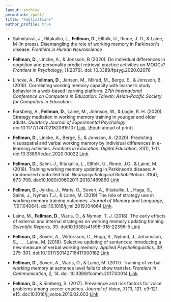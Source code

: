 ```yaml
---
layout: archive
permalink: /publ/
title: "Publications"
author_profile: true
---
```


* Salmitaival, J., Ritakallio, L., **Fellman, D**., Ellfolk, U., Rinne, J. O., & Laine, M (in press). Disentangling the role of working memory in Parkinson's disease. *Frontiers in Human Neuroscience*

*	**Fellman, D**., Lincke, A., & Jonsson, B (2020). Do individual differences in cognition and personality predict retrieval practice activities on MOOCs? *Frontiers in Psychology, 11*(2076). doi: 10.3389/fpsyg.2020.02076

* Lincke, A., **Fellman, D**., Jansen, M., Milrad, M., Berge. E., & Jonsson, B. (2019). Correlating working memory capacity with learner’s study behavior in a web-based learning platform. *27th International Conference on Computers in Education: Taiwan: Asian-Pacific Society for Computers in Education*.

* Forsberg, A., **Fellman, D**., Laine, M., Johnson, W., & Logie, R. H. (2020). Strategy mediation in working memory training in younger and older adults. *Quarterly Journal of Experimental Psychology*. doi:10.1177/1747021820915107 [Link](https://journals.sagepub.com/doi/abs/10.1177/1747021820915107). [Epub ahead of print]

* **Fellman, D**., Lincke, A., Berge, E., & Jonsson, A. (2020). Predicting visuospatial and verbal working memory by individual differences in e-learning activities. *Frontiers in Education: Digital Education*, 31(1), 1-11. doi:10.3389/feduc.2020.00022 [Link](https://www.frontiersin.org/articles/10.3389/feduc.2020.00022/full).

* **Fellman, D**., Salmi, J., Ritakallio, L., Ellfolk, U., Rinne. J.O., & Laine, M. (2018). Training working memory updating in Parkinson’s disease: A randomized controlled trial. *Neuropsychological Rehabilitation*. 31(4), 673-708. doi:10.1080/09602011.2018.1489860 [Link](https://www.tandfonline.com/doi/abs/10.1080/09602011.2018.1489860)

* **Fellman, D**., Jylkka, J., Waris, O., Soveri, A., Ritakallio, L., Haga, S., Salmi, J., Nyman T.J., & Laine, M. (2019) The role of strategy use in working memory training outcomes. *Journal of Memory and Language, 119*(104064). doi:10.1016/j.jml.2019.104064 [Link](https://www.sciencedirect.com/science/article/pii/S0749596X19300968).

* Laine, M., **Fellman, D**., Waris, O., & Nyman, T. J. (2018). The early effects of external and internal strategies on working memory updating training. *Scientific Reports,* 39. doi:10.1038/s41598-018-22396-5 [Link](https://www.nature.com/articles/s41598-018-22396-5)

* **Fellman, D**., Soveri, A., Viktorsson, C., Haga, S., Nylund, J., Johansson, S., . . . Laine, M. (2018). Selective updating of sentences: Introducing a new measure of verbal working memory. *Applied Psycholinguistics, 39,* 275-301. doi:10.1017/S0142716417000182 [Link](https://www.cambridge.org/core/journals/applied-psycholinguistics/article/selective-updating-of-sentences-introducing-a-new-measure-of-verbal-working-memory/A1B55EB526324DD6D437F41C6DDD566E)

*	**Fellman, D**., Soveri, A., Waris, O., & Laine, M. (2017). Training of verbal working memory at sentence level fails to show transfer. *Frontiers in Communication, 2,* 14.
doi: 10.3389/fcomm.2017.00014 [Link](https://www.frontiersin.org/articles/10.3389/fcomm.2017.00014/full)

* **Fellman, D**., & Simberg, S. (2017). Prevalence and risk factors for voice problems among soccer coaches. *Journal of Voice, 31(1),* 121. e9-121. e15. doi:10.1016/j.jvoice.2016.02.003 [Link](https://www.sciencedirect.com/science/article/pii/S0892199716000321)
